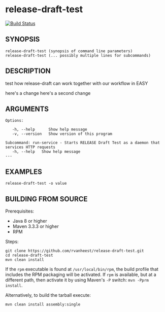 release-draft-test
===========
[![Build Status](https://travis-ci.org/DANS-KNAW/release-draft-test.png?branch=master)](https://travis-ci.org/DANS-KNAW/release-draft-test)


SYNOPSIS
--------

    release-draft-test (synopsis of command line parameters)
    release-draft-test (... possibly multiple lines for subcommands)


DESCRIPTION
-----------

test how release-draft can work together with our workflow in EASY

here's a change
here's a second change


ARGUMENTS
---------

    Options:

       -h, --help      Show help message
       -v, --version   Show version of this program

    Subcommand: run-service - Starts RELEASE Draft Test as a daemon that services HTTP requests
       -h, --help   Show help message
    ---

EXAMPLES
--------

    release-draft-test -o value

BUILDING FROM SOURCE
--------------------
Prerequisites:

* Java 8 or higher
* Maven 3.3.3 or higher
* RPM

Steps:
    
    git clone https://github.com/rvanheest/release-draft-test.git
    cd release-draft-test 
    mvn clean install

If the `rpm` executable is found at `/usr/local/bin/rpm`, the build profile that includes the RPM 
packaging will be activated. If `rpm` is available, but at a different path, then activate it by using
Maven's `-P` switch: `mvn -Pprm install`.

Alternatively, to build the tarball execute:

    mvn clean install assembly:single
